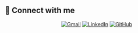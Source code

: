 ## 🤝 Connect with me
<p align="center">
	<a href="mailto:worleymartinsns@gmail.com"><img img src="https://img.shields.io/badge/gmail-%23EA4335.svg?style=plastic&logo=gmail&logoColor=white" alt="Gmail"/></a>
	<a href="https://www.linkedin.com/in/worley-sacramento-3b07721b7/"><img src="https://img.shields.io/badge/linkedin-%230A66C2.svg?style=plastic&logo=linkedin&logoColor=white" alt="LinkedIn"/></a>
	<a href="https://github.com/WorleySacramento"><img src="https://img.shields.io/badge/github-%23181717.svg?style=plastic&logo=github&logoColor=white" alt="GitHub"/></a>
	
</p>
